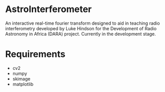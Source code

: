 # AstroInterferometer
An interactive real-time fourier transform designed to aid in teaching radio interferometry developed by Luke Hindson
for the Development of Radio Astronomy in Africa (DARA) project. Currently in the development stage.

# Requirements

* cv2
* numpy
* skimage
* matplotlib